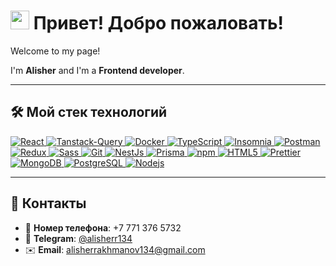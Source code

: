 # <img src="https://emojis.slackmojis.com/emojis/images/1531849430/4246/blob-sunglasses.gif?1531849430" width="30"/> Привет! Добро пожаловать!

Welcome to my page!

I'm **Alisher** and I'm a **Frontend developer**.

---

## 🛠️ Мой стек технологий

<p>
  <a href="https://reactjs.org/" target="_blank">
    <img alt="React" src="https://img.shields.io/badge/-React-45b8d8?style=for-the-badge&logo=react&logoColor=white" />
  </a>
  <a href="https://tanstack.com/query" target="_blank">
    <img alt="Tanstack-Query" src="https://img.shields.io/badge/-React%20Query-FF4154?style=for-the-badge&logo=react%20query&logoColor=white" />
  </a>
  <a href="https://www.docker.com/" target="_blank">
    <img alt="Docker" src="https://img.shields.io/badge/-Docker-46a2f1?style=for-the-badge&logo=docker&logoColor=white" />
  </a>
  <a href="https://www.typescriptlang.org/" target="_blank">
    <img alt="TypeScript" src="https://img.shields.io/badge/-TypeScript-007ACC?style=for-the-badge&logo=typescript&logoColor=white" />
  </a>
  <a href="https://insomnia.rest/" target="_blank">
    <img alt="Insomnia" src="https://img.shields.io/badge/-Insomnia-5849BE?style=for-the-badge&logo=insomnia&logoColor=white" />
  </a>
  <a href="https://www.postman.com/" target="_blank">
    <img alt="Postman" src="https://img.shields.io/badge/Postman-FF6C37?style=for-the-badge&logo=Postman&logoColor=white" />
  </a>
  <a href="https://redux-toolkit.js.org/" target="_blank">
    <img alt="Redux" src="https://img.shields.io/badge/-Redux-764ABC?style=for-the-badge&logo=redux&logoColor=white" />
  </a>
  <a href="https://sass-lang.com/" target="_blank">
    <img alt="Sass" src="https://img.shields.io/badge/-Sass-CC6699?style=for-the-badge&logo=sass&logoColor=white" />
  </a>
  <a href="https://git-scm.com/" target="_blank">
    <img alt="Git" src="https://img.shields.io/badge/-Git-F05032?style=for-the-badge&logo=git&logoColor=white" />
  </a>
  <a href="https://nestjs.com/" target="_blank">
    <img alt="NestJs" src="https://img.shields.io/badge/-NestJs-ea2845?style=for-the-badge&logo=nestjs&logoColor=white" />
  </a>
  <a href="https://www.prisma.io/" target="_blank">
    <img alt="Prisma" src="https://img.shields.io/badge/Prisma-3982CE?style=for-the-badge&logo=Prisma&logoColor=white" />
  </a>
  <a href="https://www.npmjs.com/" target="_blank">
    <img alt="npm" src="https://img.shields.io/badge/-NPM-CB3837?style=for-the-badge&logo=npm&logoColor=white" />
  </a>
  <a href="https://developer.mozilla.org/en-US/docs/Web/HTML" target="_blank">
    <img alt="HTML5" src="https://img.shields.io/badge/-HTML5-E34F26?style=for-the-badge&logo=html5&logoColor=white" />
  </a>
  <a href="https://prettier.io/" target="_blank">
    <img alt="Prettier" src="https://img.shields.io/badge/-Prettier-F7B93E?style=for-the-badge&logo=prettier&logoColor=white" />
  </a>
  <a href="https://www.mongodb.com/" target="_blank">
    <img alt="MongoDB" src="https://img.shields.io/badge/-MongoDB-13aa52?style=for-the-badge&logo=mongodb&logoColor=white" />
  </a>
  <a href="https://www.postgresql.org/" target="_blank">
    <img alt="PostgreSQL" src="https://img.shields.io/badge/postgresql-4169e1?style=for-the-badge&logo=postgresql&logoColor=white" />
  </a>
  <a href="https://nodejs.org/" target="_blank">
    <img alt="Nodejs" src="https://img.shields.io/badge/-Nodejs-43853d?style=for-the-badge&logo=Node.js&logoColor=white" />
  </a>
</p>

---

## 📧 Контакты

- 📱 **Номер телефона**: +7 771 376 5732
- 💬 **Telegram**: [@alisherr134](https://t.me/alisherr134)
- ✉️ **Email**: alisherrakhmanov134@gmail.com
